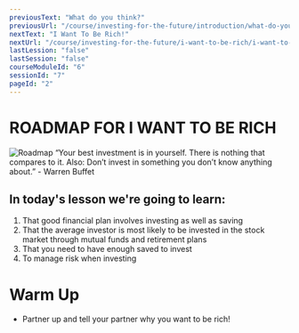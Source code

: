 ```yaml
---
previousText: "What do you think?"
previousUrl: "/course/investing-for-the-future/introduction/what-do-you-think"
nextText: "I Want To Be Rich!"
nextUrl: "/course/investing-for-the-future/i-want-to-be-rich/i-want-to-be-rich"
lastLession: "false"
lastSession: "false"
courseModuleId: "6"
sessionId: "7"
pageId: "2"
---
```



# ROADMAP FOR I WANT TO BE RICH

![Roadmap](/assets/img/roadmap.png)
<sparkle-character-intro class="shift-up-overlap" position="right" character="yuna">
“Your best investment is in yourself.
There is nothing that compares to it. Also: Don’t invest in something you don’t
know anything about.” - Warren Buffet</sparkle-character-intro>

## In today's lesson we're going to learn: 

1. That good financial plan involves investing as well as saving 
2. That the average investor is most likely to be invested in the stock market through mutual funds and retirement plans
3. That you need to have enough saved to invest 
4. To manage risk when investing


# Warm Up
- Partner up and tell your partner why you want to be rich!


